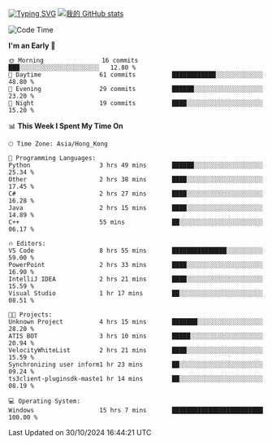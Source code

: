[![Typing SVG](https://readme-typing-svg.demolab.com?font=Fira+Code&pause=1000&random=true&width=435&lines=%E2%9D%A4+Hello!+%E2%9D%A4;Welcome+to+my+Github+Profile~;I'm+a+student+from+SCNU+%26+UoA)](https://git.io/typing-svg)
[![我的 GitHub stats](https://github-readme-stats.vercel.app/api?username=AptS-1547&show_icons=true&theme=ambient_gradient)](https://github.com/anuraghazra/github-readme-stats)
<!--START_SECTION:waka-->
![Code Time](http://img.shields.io/badge/Code%20Time-15%20hrs%207%20mins-blue)

**I'm an Early 🐤** 

```text
🌞 Morning                16 commits          ███░░░░░░░░░░░░░░░░░░░░░░   12.80 % 
🌆 Daytime                61 commits          ████████████░░░░░░░░░░░░░   48.80 % 
🌃 Evening                29 commits          ██████░░░░░░░░░░░░░░░░░░░   23.20 % 
🌙 Night                  19 commits          ████░░░░░░░░░░░░░░░░░░░░░   15.20 % 
```


📊 **This Week I Spent My Time On** 

```text
🕑︎ Time Zone: Asia/Hong_Kong

💬 Programming Languages: 
Python                   3 hrs 49 mins       ██████░░░░░░░░░░░░░░░░░░░   25.34 % 
Other                    2 hrs 38 mins       ████░░░░░░░░░░░░░░░░░░░░░   17.45 % 
C#                       2 hrs 27 mins       ████░░░░░░░░░░░░░░░░░░░░░   16.28 % 
Java                     2 hrs 15 mins       ████░░░░░░░░░░░░░░░░░░░░░   14.89 % 
C++                      55 mins             ██░░░░░░░░░░░░░░░░░░░░░░░   06.17 % 

🔥 Editors: 
VS Code                  8 hrs 55 mins       ███████████████░░░░░░░░░░   59.00 % 
PowerPoint               2 hrs 33 mins       ████░░░░░░░░░░░░░░░░░░░░░   16.90 % 
IntelliJ IDEA            2 hrs 21 mins       ████░░░░░░░░░░░░░░░░░░░░░   15.59 % 
Visual Studio            1 hr 17 mins        ██░░░░░░░░░░░░░░░░░░░░░░░   08.51 % 

🐱‍💻 Projects: 
Unknown Project          4 hrs 15 mins       ███████░░░░░░░░░░░░░░░░░░   28.20 % 
ATIS BOT                 3 hrs 10 mins       █████░░░░░░░░░░░░░░░░░░░░   20.94 % 
VelocityWhiteList        2 hrs 21 mins       ████░░░░░░░░░░░░░░░░░░░░░   15.59 % 
Synchronizing user inform1 hr 23 mins        ██░░░░░░░░░░░░░░░░░░░░░░░   09.24 % 
ts3client-pluginsdk-maste1 hr 14 mins        ██░░░░░░░░░░░░░░░░░░░░░░░   08.19 % 

💻 Operating System: 
Windows                  15 hrs 7 mins       █████████████████████████   100.00 % 
```


 Last Updated on 30/10/2024 16:44:21 UTC
<!--END_SECTION:waka-->